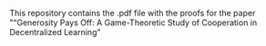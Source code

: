 This repository contains the .pdf file with the proofs for the paper "“Generosity Pays Off: A Game-Theoretic Study of Cooperation in Decentralized Learning”

